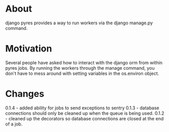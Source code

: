 About
=====
django pyres provides a way to run workers via the django manage.py command. 

Motivation
==========
Several people have asked how to interact with the django orm from within pyres jobs. By running the
workers through the manage command, you don't have to mess around with setting variables in the os.environ object.

Changes
=======
0.1.4 - added ability for jobs to send exceptions to sentry
0.1.3 - database connections should only be cleaned up when the queue is being used.
0.1.2 - cleaned up the decorators so database connections are closed at the end of a job.

